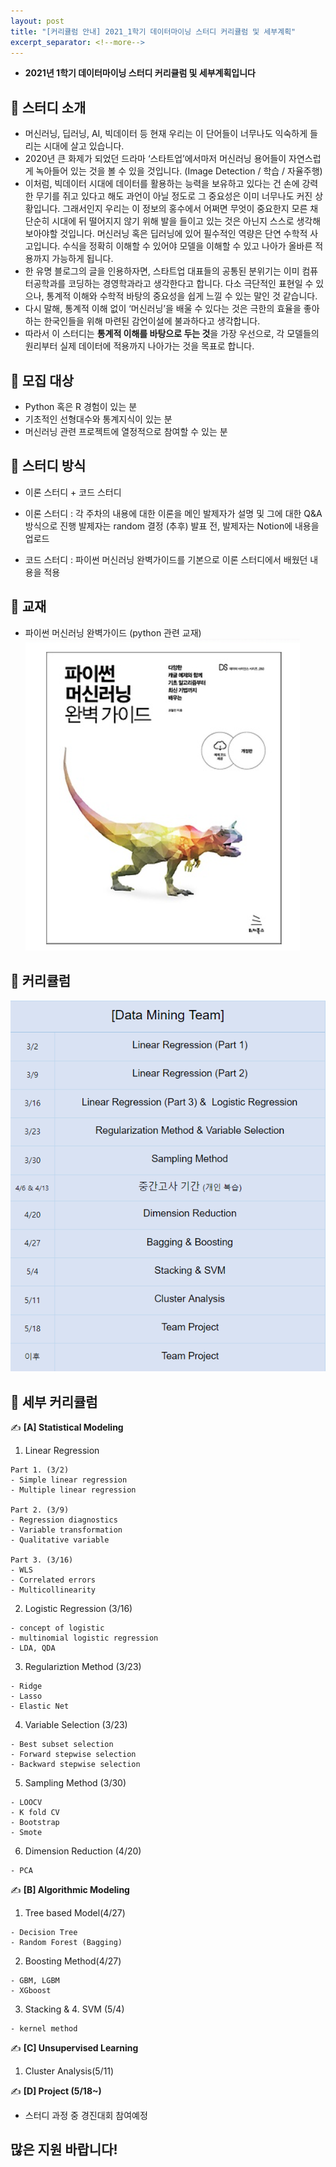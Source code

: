 ```yaml
---
layout: post
title: "[커리큘럼 안내] 2021_1학기 데이터마이닝 스터디 커리큘럼 및 세부계획"
excerpt_separator: <!--more-->
---
```


- **2021년 1학기 데이터마이닝 스터디 커리큘럼 및 세부계획입니다**
<!--more-->

## 🔔 스터디 소개
- 머신러닝, 딥러닝, AI, 빅데이터 등 현재 우리는 이 단어들이 너무나도 익숙하게 들리는 시대에 살고 있습니다. 
- 2020년 큰 화제가 되었던 드라마 ‘스타트업’에서마저 머신러닝 용어들이 자연스럽게 녹아들어 있는 것을 볼 수 있을 것입니다. (Image Detection / 학습 / 자율주행)
- 이처럼, 빅데이터 시대에 데이터를 활용하는 능력을 보유하고 있다는 건 손에 강력한 무기를 쥐고 있다고 해도 과언이 아닐 정도로 그 중요성은 이미 너무나도 커진 상황입니다.  그래서인지 우리는 이 정보의 홍수에서 어쩌면 무엇이 중요한지 모른 채 단순히 시대에 뒤 떨어지지 않기 위해 발을 들이고 있는 것은 아닌지 스스로 생각해 보아야할 것입니다. 머신러닝 혹은 딥러닝에 있어 필수적인 역량은 단연 수학적 사고입니다. 수식을 정확히 이해할 수 있어야 모델을 이해할 수 있고 나아가 올바른 적용까지 가능하게 됩니다.
- 한 유명 블로그의 글을 인용하자면, 스타트업 대표들의 공통된 분위기는 이미 컴퓨터공학과를 코딩하는 경영학과라고 생각한다고 합니다. 다소 극단적인 표현일 수 있으나, 통계적 이해와 수학적 바탕의 중요성을 쉽게 느낄 수 있는 말인 것 같습니다.
- 다시 말해, 통계적 이해 없이 ‘머신러닝’을 배울 수 있다는 것은 극한의 효율을 좋아하는 한국인들을 위해 마련된 감언이설에 불과하다고 생각합니다.
- 따라서 이 스터디는 **통계적 이해를 바탕으로 두는 것**을 가장 우선으로, 각 모델들의 원리부터 실제 데이터에 적용까지 나아가는 것을 목표로 합니다. 

## 🔔 모집 대상

- Python 혹은 R 경험이 있는 분
- 기초적인 선형대수와 통계지식이 있는 분
- 머신러닝 관련 프로젝트에 열정적으로 참여할 수 있는 분


## 🔔 스터디 방식

- 이론 스터디 + 코드 스터디

- 이론 스터디 : 각 주차의 내용에 대한 이론을 메인 발제자가 설명 및 그에 대한 Q&A 방식으로 진행
  발제자는 random 결정 (추후)
  발표 전, 발제자는 Notion에 내용을 업로드 

- 코드 스터디 : 파이썬 머신러닝 완벽가이드를 기본으로 이론 스터디에서 배웠던 내용을 적용

## 🔔 교재

- 파이썬 머신러닝 완벽가이드 (python 관련 교재)
  <img src="/assets/img/2021_1_curriculum/mdb.PNG">
  
## 🔔 커리큘럼
  
  <img src="/assets/img/2021_1_curriculum/dm.PNG">

## 🔔 세부 커리큘럼

✍ **[A] Statistical Modeling**

1. Linear Regression
~~~~~~~~~~~~~~~~~~~~~~~~~~~~~~~~~~~~~
Part 1. (3/2)
- Simple linear regression
- Multiple linear regression

Part 2. (3/9)
- Regression diagnostics 
- Variable transformation
- Qualitative variable

Part 3. (3/16)
- WLS 
- Correlated errors
- Multicollinearity
~~~~~~~~~~~~~~~~~~~~~~~~~~~~~~~~~~~~~
2. Logistic Regression (3/16)
~~~~~~~~~~~~~~~~~~~~~~~~~~~~~~~~~~~~~
- concept of logistic
- multinomial logistic regression
- LDA, QDA
~~~~~~~~~~~~~~~~~~~~~~~~~~~~~~~~~~~~~
3. Regulariztion Method (3/23)
~~~~~~~~~~~~~~~~~~~~~~~~~~~~~~~~~~~~~
- Ridge
- Lasso
- Elastic Net
~~~~~~~~~~~~~~~~~~~~~~~~~~~~~~~~~~~~~
4. Variable Selection (3/23) 
~~~~~~~~~~~~~~~~~~~~~~~~~~~~~~~~~~~~~
- Best subset selection
- Forward stepwise selection
- Backward stepwise selection
~~~~~~~~~~~~~~~~~~~~~~~~~~~~~~~~~~~~~
5. Sampling Method (3/30)
~~~~~~~~~~~~~~~~~~~~~~~~~~~~~~~~~~~~~
- LOOCV
- K fold CV
- Bootstrap
- Smote
~~~~~~~~~~~~~~~~~~~~~~~~~~~~~~~~~~~~~
6. Dimension Reduction (4/20)
~~~~~~~~~~~~~~~~~~~~~~~~~~~~~~~~~~~~~
- PCA
~~~~~~~~~~~~~~~~~~~~~~~~~~~~~~~~~~~~~

✍ **[B] Algorithmic Modeling**

1. Tree based Model(4/27)
~~~~~~~~~~~~~~~~~~~~~~~~~~~~~~~~~~~~~
- Decision Tree
- Random Forest (Bagging)
~~~~~~~~~~~~~~~~~~~~~~~~~~~~~~~~~~~~~

2. Boosting Method(4/27)
~~~~~~~~~~~~~~~~~~~~~~~~~~~~~~~~~~~~~
- GBM, LGBM
- XGboost
~~~~~~~~~~~~~~~~~~~~~~~~~~~~~~~~~~~~~

3. Stacking & 4. SVM (5/4)
~~~~~~~~~~~~~~~~~~~~~~~~~~~~~~~~~~~~~
- kernel method
~~~~~~~~~~~~~~~~~~~~~~~~~~~~~~~~~~~~~


✍ **[C] Unsupervised Learning**
1. Cluster Analysis(5/11)


✍ **[D] Project (5/18~)**
- 스터디 과정 중 경진대회 참여예정

## 많은 지원 바랍니다!
